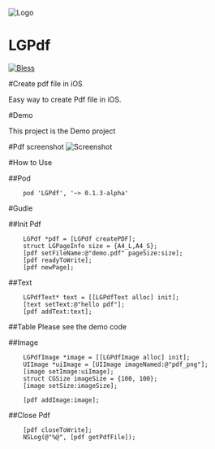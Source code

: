 ![Logo](https://cdn.rawgit.com/LunaGao/LGPdf/master/Image/lgpdf.png)

# LGPdf
[![Bless](https://cdn.rawgit.com/LunaGao/BlessYourCodeTag/master/tags/god.svg)](http://lunagao.github.io/BlessYourCodeTag/)

#Create pdf file in iOS

Easy way to create Pdf file in iOS.

#Demo

This project is the Demo project

#Pdf screenshot
![Screenshot](https://cdn.rawgit.com/LunaGao/LGPdf/master/Image/screenshot.png)

#How to Use

##Pod

```
    pod 'LGPdf', '~> 0.1.3-alpha'
```

#Gudie

##Init Pdf
```
    LGPdf *pdf = [LGPdf createPDF];
    struct LGPageInfo size = {A4_L,A4_S};
    [pdf setFileName:@"demo.pdf" pageSize:size];
    [pdf readyToWrite];
    [pdf newPage];
```

##Text

```
    LGPdfText* text = [[LGPdfText alloc] init];
    [text setText:@"hello pdf"];
    [pdf addText:text];
```

##Table
Please see the demo code

##Image
```
    LGPdfImage *image = [[LGPdfImage alloc] init];
    UIImage *uiImage = [UIImage imageNamed:@"pdf_png"];
    [image setImage:uiImage];
    struct CGSize imageSize = {100, 100};
    [image setSize:imageSize];

    [pdf addImage:image];
```

##Close Pdf
```
    [pdf closeToWrite];
    NSLog(@"%@", [pdf getPdfFile]);
```
